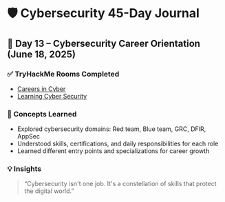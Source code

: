 # 🛡️ Cybersecurity 45-Day Journal  
## 📅 Day 13 – Cybersecurity Career Orientation (June 18, 2025)

### ✅ TryHackMe Rooms Completed
- [Careers in Cyber](https://tryhackme.com/room/careersincyber)
- [Learning Cyber Security](https://tryhackme.com/room/whatiscybersecurity)

### 🧠 Concepts Learned
- Explored cybersecurity domains: Red team, Blue team, GRC, DFIR, AppSec
- Understood skills, certifications, and daily responsibilities for each role
- Learned different entry points and specializations for career growth

### 💡 Insights
> “Cybersecurity isn't one job. It's a constellation of skills that protect the digital world.”
